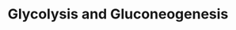 ---
annotations:
- type: Pathway Ontology
  value: glycolysis pathway
authors:
- Jaeckel
- MaintBot
- Khanspers
- Christine Chichester
- Ddigles
description: ''
last-edited: 2021-05-27
organisms:
- Caenorhabditis elegans
redirect_from:
- /index.php/Pathway:WP96
- /instance/WP96
schema-jsonld:
- '@context': https://schema.org/
  '@id': https://wikipathways.github.io/pathways/WP96.html
  '@type': Dataset
  creator:
    '@type': Organization
    name: WikiPathways
  description: ''
  keywords:
  - ATP
  - Y87G2A.8
  - Glucose
  - Pyruvate
  - ZK593.1
  - PEP
  - H25P06.1
  - gdp-4
  - F01F1.12
  - Acetyl CoA
  - OOA
  - F14B4.2
  - fbp-1
  - gdp-2
  - gdp-3
  - tpi-1
  - C50F4.2
  - 3P-Glycerate
  - Y110A7A.6
  - DHAP
  - H04M03.1
  - Glucose 6-phosphate
  - 1,3BP-Glycerate
  - F57B10.3
  - R11A5.4
  - Fructose 6-phosphate
  - F47B8.10
  - T03F1.3
  - T21B10.2
  - Y71H10.1
  - gdp-1
  - F25H5.3
  - G3P
  - Fructose 1,6-bisphosphate
  - 2P-Glycerate
  - pyc-1
  - T05D4.1
  - W05G11.6
  - Y77E11A.1
  - PyruvateDH
  license: CC0
  name: Glycolysis and Gluconeogenesis
seo: CreativeWork
title: Glycolysis and Gluconeogenesis
wpid: WP96
---
